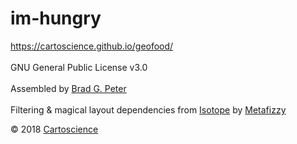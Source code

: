 # im-hungry

https://cartoscience.github.io/geofood/
<br><br>
GNU General Public License v3.0
<br><br>
Assembled by <a target="_blank" rel="noopener noreferrer" href="http://bradpeter.com/">Brad G. Peter</a>
<br><br>
Filtering & magical layout dependencies from <a target="_blank" rel="noopener noreferrer" href="https://isotope.metafizzy.co/">Isotope</a> by <a target="_blank" rel="noopener noreferrer" href="https://metafizzy.co/">Metafizzy</a>

&copy; 2018 <a target="_blank" rel="noopener noreferrer" href="https://cartoscience.com">Cartoscience</a>
